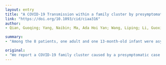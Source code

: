 ```yaml
---
layout: entry
title: "A COVID-19 Transmission within a family cluster by presymptomatic infectors in China"
link: "https://doi.org/10.1093/cid/ciaa316"
author:
- Qian, Guoqing; Yang, Naibin; Ma, Ada Hoi Yan; Wang, Liping; Li, Guoxiang; Chen, Xueqin; Chen, Xiaomin

summary:
- "Among the 8 patients, one adult and one 13-month-old infant were asymptomatic. One adult was diagnosed as having severe pneumonia. A 6-year-old child had no evidence of infection. There were 9 family members, including 8 laboratory-confirmed with COVID-19. We report a presymptomatic case caused by a family cluster. Amongst the patients, 1 adult and 1 13 months old infant were diagnosed."

original:
- "We report a COVID-19 family cluster caused by a presymptomatic case. There were 9 family members, including 8 laboratory-confirmed with COVID-19, and a 6-year-old child had no evidence of infection. Amongst the 8 patients, one adult and one 13-month-old infant were asymptomatic, one adult was diagnosed as having severe pneumonia."
---
```


